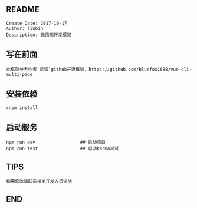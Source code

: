 ## README
    Create Date: 2017-10-17
    Author: liubin
    Description: 微信端开发框架
## 写在前面
    此框架参考作者`蓝狐`github开源框架，https://github.com/bluefox1688/vue-cli-multi-page
## 安装依赖
    cnpm install
## 启动服务
    npm run dev                 ## 启动项目
    npm run test                ## 启动karma测试
## TIPS
    如需修改请联系相关开发人员评估
## END
